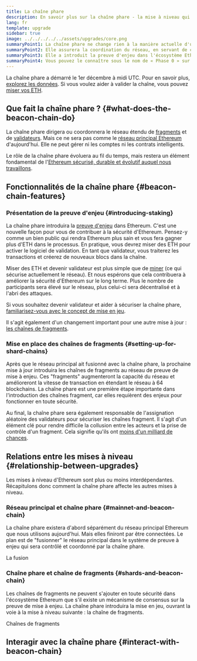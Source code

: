 ```yaml
---
title: La chaîne phare
description: En savoir plus sur la chaîne phare - la mise à niveau qui a introduit la preuve d'enjeu d'Ethereum.
lang: fr
template: upgrade
sidebar: true
image: ../../../../../assets/upgrades/core.png
summaryPoint1: La chaîne phare ne change rien à la manière actuelle d'utiliser Ethereum.
summaryPoint2: Elle assurera la coordination du réseau, en servant de couche de consensus.
summaryPoint3: Elle a introduit la preuve d'enjeu dans l'écosystème Ethereum.
summaryPoint4: Vous pouvez le connaître sous le nom de « Phase 0 » sur les feuilles de route techniques.
---
```


<UpgradeStatus isShipped dateKey="page-upgrades-beacon-date">
    La chaîne phare a démarré le 1er décembre à midi UTC. Pour en savoir plus, <a href="https://beaconscan.com/">explorez les données</a>. Si vous voulez aider à valider la chaîne, vous pouvez <a href="/staking/">miser vos ETH</a>.
</UpgradeStatus>

## Que fait la chaîne phare ? {#what-does-the-beacon-chain-do}

La chaîne phare dirigera ou coordonnera le réseau étendu de [fragments](/upgrades/sharding/) et de [validateurs](/staking/). Mais ce ne sera pas comme le [réseau principal Ethereum](/glossary/#mainnet) d'aujourd'hui. Elle ne peut gérer ni les comptes ni les contrats intelligents.

Le rôle de la chaîne phare évoluera au fil du temps, mais restera un élément fondamental de l'[Ethereum sécurisé, durable et évolutif auquel nous travaillons](/upgrades/vision/).

## Fonctionnalités de la chaîne phare {#beacon-chain-features}

### Présentation de la preuve d'enjeu {#introducing-staking}

La chaîne phare introduira la [preuve d'enjeu](/developers/docs/consensus-mechanisms/pos/) dans Ethereum. C'est une nouvelle façon pour vous de contribuer à la sécurité d'Ethereum. Pensez-y comme un bien public qui rendra Ethereum plus sain et vous fera gagner plus d'ETH dans le processus. En pratique, vous devrez miser des ETH pour activer le logiciel de validation. En tant que validateur, vous traiterez les transactions et créerez de nouveaux blocs dans la chaîne.

Miser des ETH et devenir validateur est plus simple que de [miner](/developers/docs/mining/) (ce qui sécurise actuellement le réseau). Et nous espérons que cela contribuera à améliorer la sécurité d'Ethereum sur le long terme. Plus le nombre de participants sera élevé sur le réseau, plus celui-ci sera décentralisé et à l'abri des attaques.

<InfoBanner emoji=":money_bag:">
Si vous souhaitez devenir validateur et aider à sécuriser la chaîne phare, <a href="/staking/">familiarisez-vous avec le concept de mise en jeu</a>.
</InfoBanner>

Il s'agit également d'un changement important pour une autre mise à jour : [les chaînes de fragments](/upgrades/sharding/).

### Mise en place des chaînes de fragments {#setting-up-for-shard-chains}

Après que le réseau principal ait fusionné avec la chaîne phare, la prochaine mise à jour introduira les chaînes de fragments au réseau de preuve de mise à enjeu. Ces "fragments" augmenteront la capacité du réseau et amélioreront la vitesse de transaction en étendant le réseau à 64 blockchains. La chaîne phare est une première étape importante dans l'introduction des chaînes fragment, car elles requièrent des enjeux pour fonctionner en toute sécurité.

Au final, la chaîne phare sera également responsable de l'assignation aléatoire des validateurs pour sécuriser les chaînes fragment. Il s'agit d'un élément clé pour rendre difficile la collusion entre les acteurs et la prise de contrôle d'un fragment. Cela signifie qu'ils ont [ moins d'un milliard de chances](https://medium.com/@chihchengliang/minimum-committee-size-explained-67047111fa20).

## Relations entre les mises à niveau {#relationship-between-upgrades}

Les mises à niveau d'Ethereum sont plus ou moins interdépendantes. Récapitulons donc comment la chaîne phare affecte les autres mises à niveau.

### Réseau principal et chaîne phare {#mainnet-and-beacon-chain}

La chaîne phare existera d'abord séparément du réseau principal Ethereum que nous utilisons aujourd'hui. Mais elles finiront par être connectées. Le plan est de "fusionner" le réseau principal dans le système de preuve à enjeu qui sera contrôlé et coordonné par la chaîne phare.

<ButtonLink to="/upgrades/merge/">
    La fusion
</ButtonLink>

### Chaîne phare et chaîne de fragments {#shards-and-beacon-chain}

Les chaînes de fragments ne peuvent s'ajouter en toute sécurité dans l'écosystème Ethereum que s'il existe un mécanisme de consensus sur la preuve de mise à enjeu. La chaîne phare introduira la mise en jeu, ouvrant la voie à la mise à niveau suivante : la chaîne de fragments.

<ButtonLink to="/upgrades/sharding/">
    Chaînes de fragments
</ButtonLink>

<Divider />

## Interagir avec la chaîne phare {#interact-with-beacon-chain}

<BeaconChainActions />
